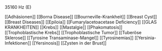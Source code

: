 35160 Hz (E)

[[Adhäsionen]]
[[Borna Disease]]
[[Bourneville-Krankheit]]
[[Breast Cyst]]
[[Breast Diseases]]
[[Epiloia]]
[[Fumarylacetoacetase Deficiency]]
[[GLAS KRANKHEITEN]]
[[Krebs]]
[[Mastalgie]]
[[Phakomatosis]]
[[Trophoblastische Krebs]]
[[Trophoblastische Tumor]]
[[Tuberöse Sklerose]]
[[Tyrosine Transaminase-Mangel]]
[[Tyrosinemias]]
[[Yersinia-Infektionen]]
[[Yersinosis]]
[[Zysten in der Brust]]